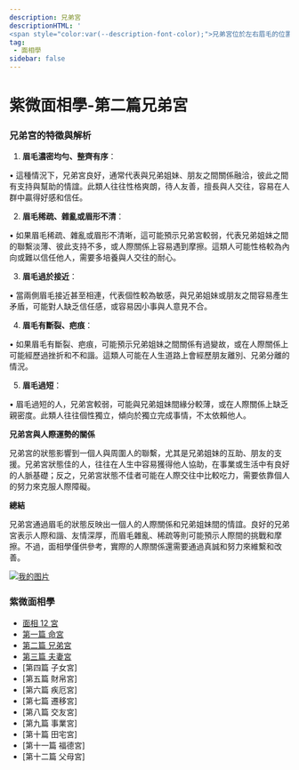 ```yaml
---
description: 兄弟宮
descriptionHTML: '
<span style="color:var(--description-font-color);">兄弟宮位於左右眉毛的位置，通常從眉毛的形狀、濃淡、長短等特徵來分析，代表一個人和兄弟姐妹以及朋友、同事之間的關係，也可以反映出人際關係的狀況。兄弟宮的狀態好壞，會影響到一個人是否容易得到身邊人的支持與幫助，或是人際交往的和諧度。</span>'
tag:
 - 面相學
sidebar: false
---
```


# 紫微面相學-第二篇兄弟宮

### 兄弟宮的特徵與解析

1. **眉毛濃密均勻、整齊有序**：

• 這種情況下，兄弟宮良好，通常代表與兄弟姐妹、朋友之間關係融洽，彼此之間有支持與幫助的情誼。此類人往往性格爽朗，待人友善，擅長與人交往，容易在人群中贏得好感和信任。

2. **眉毛稀疏、雜亂或眉形不清**：

• 如果眉毛稀疏、雜亂或眉形不清晰，這可能預示兄弟宮較弱，代表兄弟姐妹之間的聯繫淡薄、彼此支持不多，或人際關係上容易遇到摩擦。這類人可能性格較為內向或難以信任他人，需要多培養與人交往的耐心。

3. **眉毛過於接近**：

• 當兩側眉毛接近甚至相連，代表個性較為敏感，與兄弟姐妹或朋友之間容易產生矛盾，可能對人缺乏信任感，或容易因小事與人意見不合。

4. **眉毛有斷裂、疤痕**：

• 如果眉毛有斷裂、疤痕，可能預示兄弟姐妹之間關係有過變故，或在人際關係上可能經歷過挫折和不和諧。這類人可能在人生道路上會經歷朋友離別、兄弟分離的情況。

5. **眉毛過短**：

• 眉毛過短的人，兄弟宮較弱，可能與兄弟姐妹間緣分較薄，或在人際關係上缺乏親密度。此類人往往個性獨立，傾向於獨立完成事情，不太依賴他人。

**兄弟宮與人際運勢的關係**

兄弟宮的狀態影響到一個人與周圍人的聯繫，尤其是兄弟姐妹的互助、朋友的支援。兄弟宮狀態佳的人，往往在人生中容易獲得他人協助，在事業或生活中有良好的人脈基礎；反之，兄弟宮狀態不佳者可能在人際交往中比較吃力，需要依靠個人的努力來克服人際障礙。

**總結**

兄弟宮通過眉毛的狀態反映出一個人的人際關係和兄弟姐妹間的情誼。良好的兄弟宮表示人際和諧、友情深厚，而眉毛雜亂、稀疏等則可能預示人際間的挑戰和摩擦。不過，面相學僅供參考，實際的人際關係還需要通過真誠和努力來維繫和改善。

[![我的图片](/imgs/yinyuan.jpg)](https://www.pooobs.com/home)

### 紫微面相學

- [面相 12 宮](/article/mianxiang00.html)
- [第一篇 命宮](/article/mianxiang01.html)
- [第二篇 兄弟宮](/article/mianxiang02.html)
- [第三篇 夫妻宮](/article/mianxiang03.html)
- [第四篇 子女宮]
- [第五篇 財帛宮]
- [第六篇 疾厄宮]
- [第七篇 遷移宮]
- [第八篇 交友宮]
- [第九篇 事業宮]
- [第十篇 田宅宮]
- [第十一篇 福德宮]
- [第十二篇 父母宮]
